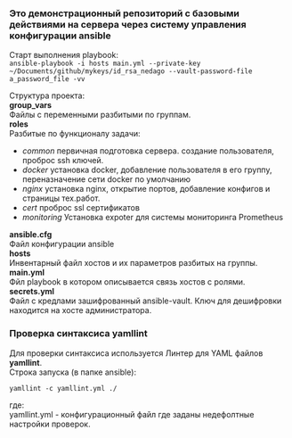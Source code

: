 ### Это демонстрационный репозиторий с базовыми действиями на сервера через систему управления конфигурации **ansible**     

Старт выполнения playbook:  
``ansible-playbook -i hosts main.yml --private-key ~/Documents/github/mykeys/id_rsa_nedago --vault-password-file a_password_file -vv`` 

Структура проекта:   
**group_vars**  
Файлы с переменными разбитыми по группам.  
**roles**  
Разбитые по функционалу задачи:  
- _common_ первичная подготовка сервера.  создание пользователя, проброс ssh ключей.
- _docker_ установка docker, добавление пользователя в его группу, переназначение сети docker по умолчанию   
- _nginx_ установка nginx, открытие портов, добавление конфигов и страницы тех.работ.
- _cert_ проброс ssl сертификатов
- _monitoring_ Установка expoter для системы мониторинга Prometheus
 
**ansible.cfg**  
Файл конфигурации ansible  
**hosts**   
Инвентарный файл хостов и их параметров разбитых на группы.  
**main.yml**  
Фйл playbook в котором описывается связь хостов с ролями.  
**secrets.yml**  
Файл с кредлами зашифрованный ansible-vault. Ключ для дешифровки находится на хосте администратора.   

### Проверка синтаксиса yamllint   
Для проверки синтаксиса используется Линтер для YAML файлов **yamllint**.   
Строка запуска (в папке ansible):   
```shell
yamllint -c yamllint.yml ./
```
где:   
yamllint.yml - конфигурационный файл где заданы недефолтные настройки проверок.   

